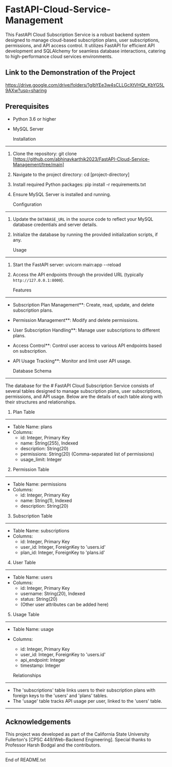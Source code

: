 # FastAPI-Cloud-Service-Management
This FastAPI Cloud Subscription Service is a robust backend system designed to manage cloud-based subscription plans, user subscriptions, permissions, and API access control. It utilizes FastAPI for efficient API development and SQLAlchemy for seamless database interactions, catering to high-performance cloud services environments.

   Link to the Demonstration of the Project
------------------------------------------------
https://drive.google.com/drive/folders/1glbYEe3w4sCLLGcXtVHQt_KbYG5L9AXw?usp=sharing

   Prerequisites
-------------------------------
- Python 3.6 or higher
- MySQL Server

   Installation
-------------------------------
1. Clone the repository:
   git clone [https://github.com/abhinavkarthik2023/FastAPI-Cloud-Service-Management/tree/main]

2. Navigate to the project directory:
   cd [project-directory]

3. Install required Python packages:
   pip install -r requirements.txt

4. Ensure MySQL Server is installed and running.

   Configuration
-------------------------------
1. Update the `DATABASE_URL` in the source code to reflect your MySQL database credentials and server details.
2. Initialize the database by running the provided initialization scripts, if any.

   Usage
-------------------------------
1. Start the FastAPI server:
   uvicorn main:app --reload

2. Access the API endpoints through the provided URL (typically `http://127.0.0.1:8000`).

   Features
-------------------------------
-  Subscription Plan Management**: Create, read, update, and delete subscription plans.
-  Permission Management**: Modify and delete permissions.
-  User Subscription Handling**: Manage user subscriptions to different plans.
-  Access Control**: Control user access to various API endpoints based on subscription.
-  API Usage Tracking**: Monitor and limit user API usage.


   Database Schema
-------------------------------
The database for the # FastAPI Cloud Subscription Service consists of several tables designed to manage subscription plans, user subscriptions, permissions, and API usage. Below are the details of each table along with their structures and relationships.

1. Plan Table
-------------
- Table Name: plans
- Columns:
  - id: Integer, Primary Key
  - name: String(255), Indexed
  - description: String(20)
  - permissions: String(20) (Comma-separated list of permissions)
  - usage_limit: Integer

2. Permission Table
-------------------
- Table Name: permissions
- Columns:
  - id: Integer, Primary Key
  - name: String(1), Indexed
  - description: String(20)

3. Subscription Table
---------------------
- Table Name: subscriptions
- Columns:
  - id: Integer, Primary Key
  - user_id: Integer, ForeignKey to 'users.id'
  - plan_id: Integer, ForeignKey to 'plans.id'

4. User Table
-------------
- Table Name: users
- Columns:
  - id: Integer, Primary Key
  - username: String(20), Indexed
  - status: String(20)
  - (Other user attributes can be added here)

5. Usage Table
--------------
- Table Name: usage
- Columns:
  - id: Integer, Primary Key
  - user_id: Integer, ForeignKey to 'users.id'
  - api_endpoint: Integer
  - timestamp: Integer

   Relationships
--------------------
- The 'subscriptions' table links users to their subscription plans with foreign keys to the 'users' and 'plans' tables.
- The 'usage' table tracks API usage per user, linked to the 'users' table.

---


   Acknowledgements
---------------------
This project was developed as part of the California State University Fullerton's [CPSC 449/Web-Backend Engineering]. 
Special thanks to Professor Harsh Bodgal and the contributors.

---
End of README.txt
